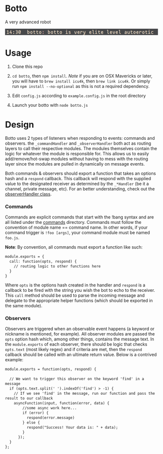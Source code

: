 # Botto

A very advanced robot

![botto](./ss.png)

# Usage

1. Clone this repo

2. `cd botto`, then `npm install`. *Note* if you are on OSX Mavericks or later,
you will have to `brew install icu4k`, then `brew link icu4k`. Or simply run
`npm install --no-optional` as this is not a required dependency.

3. Edit `config.js` according to `example.config.js` in the root directory

4. Launch your botto with `node botto.js`

# Design

Botto uses 2 types of listeners when responding to events: commands and observers.
the `_commandHandler` and `_observerHandler` both act as routing layers to call
their respective modules. The modules themselves contain the logic for whatever the
module is responsible for. This allows us to easily add/remove/hot-swap modules
without having to mess with the routing layer since the modules are pulled in
dynamically on message events.

Both commands & observers should export a function that takes an options hash and
a `respond` callback. This callback will respond with the supplied value to the
designated receiver as determined by the `_*Handler` (be it a channel, private
message, etc). For an better understanding, check out the [observerHandler class](./observers/_observerHandler.js).

### Commands
Commands are explicit commands that start with the !bang syntax and are all listed
under the [commands](./commands) directory. Commands must follow the convention of
module name == command name. In other words, if your command trigger is
`!foo [args]`, your command module must be named `foo.js`.

**Note**: By convention, all commands must export a function like such:

```
module.exports = {
  call: function(opts, respond) {
    // routing logic to other functions here
  }
}
```

Where `opts` is the options hash created in the handler and `respond` is a callback
to be fired with the string you wish the bot to echo to the receiver. This `call`
method should be used to parse the incoming message and delegate to the appropriate
helper functions (which should be exported in the same module).

### Observers
Observers are triggered when an observable event happens (a keyword or nickname is
mentioned, for example). All observer modules are passed the `opts` option hash which,
among other things, contains the message text. In the `module.exports` of each observer,
there should be logic that checks `opts.text` (most likely regex) and if criteria
are met, then the `respond` callback should be called with an ultimate return value.
Below is a contrived example:

```
module.exports = function(opts, respond) {

  // We want to trigger this observer on the keyword 'find' in a message
  if (opts.text.split(' ').indexOf('find') > -1) {
    // If we see 'find' in the message, run our function and pass the result to our callback
    asyncFunction(input, function(error, data) {
        //some async work here...
        if (error) {
          respond(error.message)
        } else {
          respond("Success! Your data is: " + data);
        }
      });
  }
};
```
